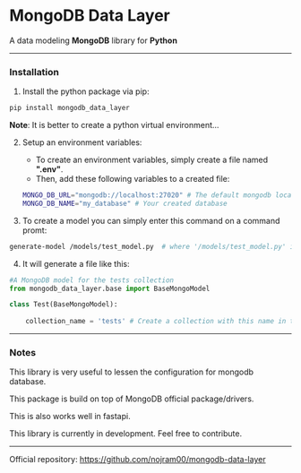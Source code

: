 # MongoDB Data Layer

A data modeling **MongoDB** library for **Python**

<hr />

### Installation
1. Install the python package via pip:

```bash
pip install mongodb_data_layer
```
**Note**: It is better to create a python virtual environment...

2. Setup an environment variables:
   
   - To create an environment variables, simply create a file named **".env"**.
    - Then, add these following variables to a created file:

    ```bash
    MONGO_DB_URL="mongodb://localhost:27020" # The default mongodb localhost but you can also put a connection string from atlas server.
    MONGO_DB_NAME="my_database" # Your created database
    ```

3. To create a model you can simply enter this command on a command promt:

```bash
generate-model /models/test_model.py  # where '/models/test_model.py' is your file path and file name
```

4. It will generate a file like this:

```python
#A MongoDB model for the tests collection
from mongodb_data_layer.base import BaseMongoModel

class Test(BaseMongoModel):
    
    collection_name = 'tests' # Create a collection with this name in the database
```

<hr />

### Notes

<p>This library is very useful to lessen the configuration for mongodb database. </p>

<p>This package is build on top of MongoDB official package/drivers.</p>

<p>This is also works well in fastapi.</p>

<p>This library is currently in development. Feel free to contribute.</p>

<hr />

Official repository: <a href="https://github.com/nojram00/mongodb-data-layer">https://github.com/nojram00/mongodb-data-layer</a>